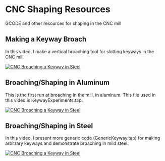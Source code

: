 # CNC Shaping Resources
GCODE and other resources for shaping in the CNC mill

## Making a Keyway Broach
In this video, I make a vertical broaching tool for slotting keyways in the CNC mill.

[![CNC Broaching a Keyway in Steel](https://img.youtube.com/vi/WUXmFfusj8Q/0.jpg)](https://www.youtube.com/watch?v=WUXmFfusj8Q)


## Broaching/Shaping in Aluminum
This is the first run at broaching in the mill, in aluminum.  This file used in this video is KeywayExperiments.tap.

[![CNC Broaching a Keyway in Steel](https://img.youtube.com/vi/vD9acXVdwew/0.jpg)](https://www.youtube.com/watch?v=vD9acXVdwew)


## Broaching/Shaping in Steel
In this video, I present more generic code (GenericKeyway.tap) for making arbitrary keyways and demonstrate broaching in mild steel.

[![CNC Broaching a Keyway in Steel](https://img.youtube.com/vi/cRve86xZbrw/0.jpg)](https://www.youtube.com/watch?v=cRve86xZbrw)


